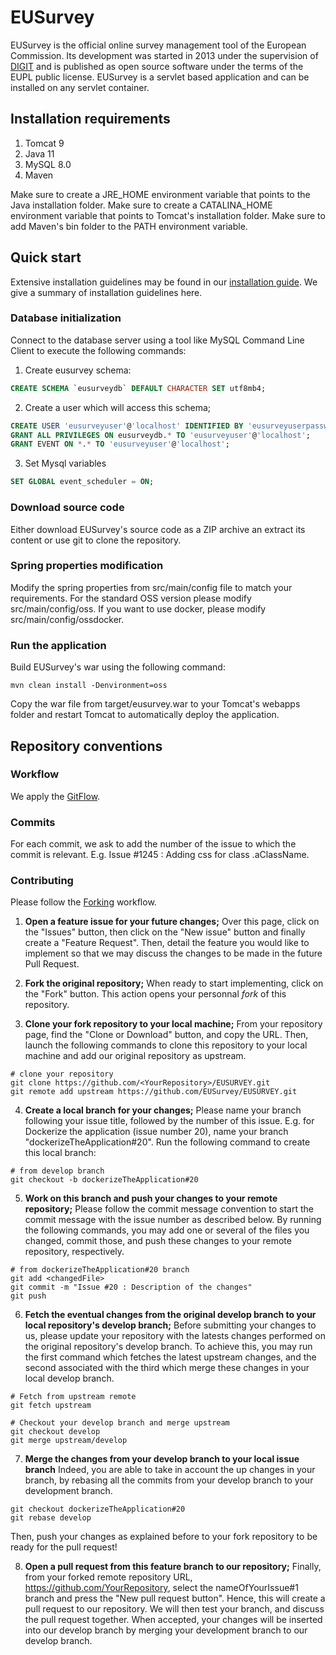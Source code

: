 # EUSurvey
EUSurvey is the official online survey management tool of the European Commission. Its development was started in 2013 under the supervision of [DIGIT](https://ec.europa.eu/dgs/informatics/index_en.htm) and is published as open source software under the terms of the EUPL public license. EUSurvey is a servlet based application and can be installed on any servlet container.

## Installation requirements
1. Tomcat 9
1. Java 11
1. MySQL 8.0
1. Maven

Make sure to create a JRE_HOME environment variable that points to the Java installation folder.
Make sure to create a CATALINA_HOME environment variable that points to Tomcat's installation folder.
Make sure to add Maven's bin folder to the PATH environment variable.

## Quick start
Extensive installation guidelines may be found in our [installation guide](https://joinup.ec.europa.eu/sites/default/files/document/2017-08/eusurvey_oss_installation_guide_v1_4_0_1.pdf). We give a summary of installation guidelines here.

### Database initialization
Connect to the database server using a tool like MySQL Command Line Client to execute the following commands:

1. Create eusurvey schema:
``` sql 
CREATE SCHEMA `eusurveydb` DEFAULT CHARACTER SET utf8mb4;
```

2. Create a user which will access this schema;
``` sql 
CREATE USER 'eusurveyuser'@'localhost' IDENTIFIED BY 'eusurveyuserpassword'; 
GRANT ALL PRIVILEGES ON eusurveydb.* TO 'eusurveyuser'@'localhost';
GRANT EVENT ON *.* TO 'eusurveyuser'@'localhost'; 
```

3. Set Mysql variables
``` sql 
SET GLOBAL event_scheduler = ON;
```

### Download source code
Either download EUSurvey's source code as a ZIP archive an extract its content or use git to clone the repository.


### Spring properties modification
Modify the spring properties from src/main/config file to match your requirements.
For the standard OSS version please modify src/main/config/oss.
If you want to use docker, please modify src/main/config/ossdocker.

### Run the application
Build EUSurvey's war using the following command:
``` batch
mvn clean install -Denvironment=oss
```
Copy the war file from target/eusurvey.war to your Tomcat's webapps folder and restart Tomcat to automatically deploy the application. 

## Repository conventions
### Workflow
We apply the [GitFlow](https://www.atlassian.com/git/tutorials/comparing-workflows/gitflow-workflow).

### Commits
For each commit, we ask to add the number of the issue to which the commit is relevant. E.g.  Issue #1245 : Adding css for class .aClassName. 


### Contributing
Please follow the [Forking](https://help.github.com/en/articles/fork-a-repo) workflow.

1. __Open a feature issue for your future changes;__
Over this page, click on the "Issues" button, then click on the "New issue" button and finally create a "Feature Request". Then, detail the feature you would like to implement so that we may discuss the changes to be made in the future Pull Request.

2. __Fork the original repository;__
When ready to start implementing, click on the "Fork" button. This action opens your personnal _fork_ of this repository.

3. __Clone your fork repository to your local machine;__
From your repository page, find the "Clone or Download" button, and copy the URL. Then, launch the following commands to clone this repository to your local machine and add our original repository as upstream.
```batch
# clone your repository
git clone https://github.com/<YourRepository>/EUSURVEY.git
git remote add upstream https://github.com/EUSurvey/EUSURVEY.git
```
4. __Create a local branch for your changes;__
Please name your branch following your issue title, followed by the number of this issue. E.g. for Dockerize the application (issue number 20), name your branch "dockerizeTheApplication#20". Run the following command to create this local branch:
``` batch 
# from develop branch
git checkout -b dockerizeTheApplication#20
```

5. __Work on this branch and push your changes to your remote repository;__
Please follow the commit message convention to start the commit message with the issue number as described below. By running the following commands, you may add one or several of the files you changed, commit those, and push these changes to your remote repository, respectively.
``` batch 
# from dockerizeTheApplication#20 branch
git add <changedFile>
git commit -m "Issue #20 : Description of the changes"
git push
```

6. __Fetch the eventual changes from the original develop branch to your local repository's develop branch;__
Before submitting your changes to us, please update your repository with the latests changes performed on the original repository's develop branch. To achieve this, you may run the first command which fetches the latest upstream changes, and the second associated with the third which merge these changes in your local develop branch.
```batch
# Fetch from upstream remote
git fetch upstream

# Checkout your develop branch and merge upstream
git checkout develop
git merge upstream/develop
```

7. __Merge the changes from your develop branch to your local issue branch__
Indeed, you are able to take in account the up changes in your branch, by rebasing all the commits from your develop branch to your development branch.
```batch 
git checkout dockerizeTheApplication#20
git rebase develop
```
Then, push your changes as explained before to your fork repository to be ready for the pull request!

8. __Open a pull request from this feature branch to our repository;__
Finally, from your forked remote repository URL, https://github.com/YourRepository, select the nameOfYourIssue#1 branch and press the "New pull request button". Hence, this will create a pull request to our repository. We will then test your branch, and discuss the pull request together. When accepted, your changes will be inserted into our develop branch by merging your development branch to our develop branch.



